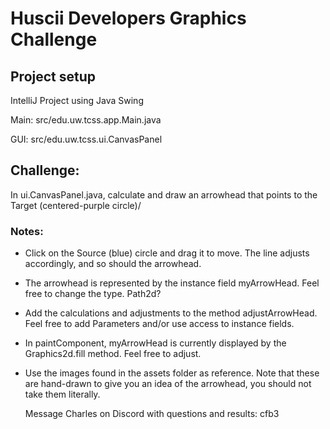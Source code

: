 # Huscii Developers Graphics Challenge

## Project setup

IntelliJ Project using Java Swing

Main: src/edu.uw.tcss.app.Main.java

GUI: src/edu.uw.tcss.ui.CanvasPanel

## Challenge: 

In ui.CanvasPanel.java, calculate and draw an arrowhead that points to the Target (centered-purple circle)/ 

### Notes: 

* Click on the Source (blue) circle and drag it to move. The line adjusts accordingly, and so should the arrowhead. 
* The arrowhead is represented by the instance field myArrowHead. Feel free to change the type. Path2d?
* Add the calculations and adjustments to the method adjustArrowHead. Feel free to add Parameters and/or use access to instance fields. 
* In paintComponent, myArrowHead is currently displayed by the Graphics2d.fill method. Feel free to adjust.
* Use the images found in the assets folder as reference. Note that these are hand-drawn to give you an idea of the arrowhead, you should not take them literally.


  Message Charles on Discord with questions and results: cfb3

